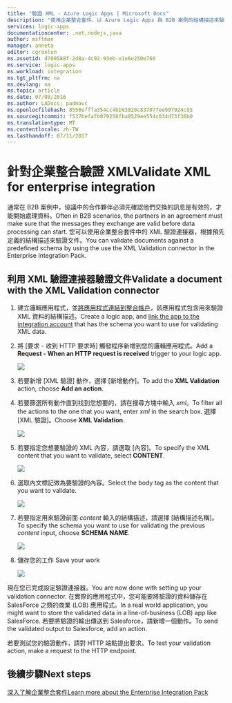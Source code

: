 ```yaml
---
title: "驗證 XML - Azure Logic Apps | Microsoft Docs"
description: "使用企業整合套件，以 Azure Logic Apps 與 B2B 案例的結構描述來驗證 XML"
services: logic-apps
documentationcenter: .net,nodejs,java
author: msftman
manager: anneta
editor: cgronlun
ms.assetid: d700588f-2d8a-4c92-93eb-e1e6e250e760
ms.service: logic-apps
ms.workload: integration
ms.tgt_pltfrm: na
ms.devlang: na
ms.topic: article
ms.date: 07/08/2016
ms.author: LADocs; padmavc
ms.openlocfilehash: 8558efffa354cc4bb93820c837077ee997924c95
ms.sourcegitcommit: f537befafb079256fba0529ee554c034d73f36b0
ms.translationtype: MT
ms.contentlocale: zh-TW
ms.lasthandoff: 07/11/2017
---
```

# <a name="validate-xml-for-enterprise-integration"></a><span data-ttu-id="deee0-103">針對企業整合驗證 XML</span><span class="sxs-lookup"><span data-stu-id="deee0-103">Validate XML for enterprise integration</span></span>

<span data-ttu-id="deee0-104">通常在 B2B 案例中，協議中的合作夥伴必須先確認他們交換的訊息是有效的，才能開始處理資料。</span><span class="sxs-lookup"><span data-stu-id="deee0-104">Often in B2B scenarios, the partners in an agreement must make sure that the messages they exchange are valid before data processing can start.</span></span> <span data-ttu-id="deee0-105">您可以使用企業整合套件中的 XML 驗證連接器，根據預先定義的結構描述來驗證文件。</span><span class="sxs-lookup"><span data-stu-id="deee0-105">You can validate documents against a predefined schema by using the use the XML Validation connector in the Enterprise Integration Pack.</span></span>

## <a name="validate-a-document-with-the-xml-validation-connector"></a><span data-ttu-id="deee0-106">利用 XML 驗證連接器驗證文件</span><span class="sxs-lookup"><span data-stu-id="deee0-106">Validate a document with the XML Validation connector</span></span>

1. <span data-ttu-id="deee0-107">建立邏輯應用程式，並[將應用程式連結到整合帳戶](../logic-apps/logic-apps-enterprise-integration-accounts.md "了解如何將整合帳戶連結到邏輯應用程式")，該應用程式包含用來驗證 XML 資料的結構描述。</span><span class="sxs-lookup"><span data-stu-id="deee0-107">Create a logic app, and [link the app to the integration account](../logic-apps/logic-apps-enterprise-integration-accounts.md "Learn to link an integration account to a Logic app") that has the schema you want to use for validating XML data.</span></span>

2. <span data-ttu-id="deee0-108">將 [要求 - 收到 HTTP 要求時]  觸發程序新增到您的邏輯應用程式。</span><span class="sxs-lookup"><span data-stu-id="deee0-108">Add a **Request - When an HTTP request is received** trigger to your logic app.</span></span>

    ![](./media/logic-apps-enterprise-integration-xml/xml-1.png)

3. <span data-ttu-id="deee0-109">若要新增 [XML 驗證] 動作，選擇 [新增動作]。</span><span class="sxs-lookup"><span data-stu-id="deee0-109">To add the **XML Validation** action, choose **Add an action**.</span></span>

4. <span data-ttu-id="deee0-110">若要篩選所有動作直到找到您想要的，請在搜尋方塊中輸入 *xml*。</span><span class="sxs-lookup"><span data-stu-id="deee0-110">To filter all the actions to the one that you want, enter *xml* in the search box.</span></span> <span data-ttu-id="deee0-111">選擇 [XML 驗證]。</span><span class="sxs-lookup"><span data-stu-id="deee0-111">Choose **XML Validation**.</span></span>

    ![](./media/logic-apps-enterprise-integration-xml/xml-2.png)

5. <span data-ttu-id="deee0-112">若要指定您想要驗證的 XML 內容，請選取 [內容]。</span><span class="sxs-lookup"><span data-stu-id="deee0-112">To specify the XML content that you want to validate, select **CONTENT**.</span></span>

    ![](./media/logic-apps-enterprise-integration-xml/xml-1-5.png)

6. <span data-ttu-id="deee0-113">選取內文標記做為要驗證的內容。</span><span class="sxs-lookup"><span data-stu-id="deee0-113">Select the body tag as the content that you want to validate.</span></span>

    ![](./media/logic-apps-enterprise-integration-xml/xml-3.png)

7. <span data-ttu-id="deee0-114">若要指定用來驗證前面 *content* 輸入的結構描述，請選擇 [結構描述名稱]。</span><span class="sxs-lookup"><span data-stu-id="deee0-114">To specify the schema you want to use for validating the previous *content* input, choose **SCHEMA NAME**.</span></span>

    ![](./media/logic-apps-enterprise-integration-xml/xml-4.png)

8. <span data-ttu-id="deee0-115">儲存您的工作 </span><span class="sxs-lookup"><span data-stu-id="deee0-115">Save your work</span></span>  

    ![](./media/logic-apps-enterprise-integration-xml/xml-5.png)

<span data-ttu-id="deee0-116">現在您已完成設定驗證連接器。</span><span class="sxs-lookup"><span data-stu-id="deee0-116">You are now done with setting up your validation connector.</span></span> <span data-ttu-id="deee0-117">在實際的應用程式中，您可能要將驗證的資料儲存在 SalesForce 之類的商業 (LOB) 應用程式。</span><span class="sxs-lookup"><span data-stu-id="deee0-117">In a real world application, you might want to store the validated data in a line-of-business (LOB) app like SalesForce.</span></span> <span data-ttu-id="deee0-118">若要將驗證的輸出傳送到 Salesforce，請新增一個動作。</span><span class="sxs-lookup"><span data-stu-id="deee0-118">To send the validated output to Salesforce, add an action.</span></span>

<span data-ttu-id="deee0-119">若要測試您的驗證動作，請對 HTTP 端點提出要求。</span><span class="sxs-lookup"><span data-stu-id="deee0-119">To test your validation action, make a request to the HTTP endpoint.</span></span>

## <a name="next-steps"></a><span data-ttu-id="deee0-120">後續步驟</span><span class="sxs-lookup"><span data-stu-id="deee0-120">Next steps</span></span>
[<span data-ttu-id="deee0-121">深入了解企業整合套件</span><span class="sxs-lookup"><span data-stu-id="deee0-121">Learn more about the Enterprise Integration Pack</span></span>](../logic-apps/logic-apps-enterprise-integration-overview.md "了解企業整合套件")   


